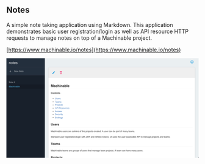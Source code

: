 ## Notes

A simple note taking application using Markdown. This application demonstrates basic user registration/login as well as API resource HTTP requests to manage notes on top of a Machinable project.

[https://www.machinable.io/notes](https://www.machinable.io/notes)

![notes](../samples/notes.png "notes")
